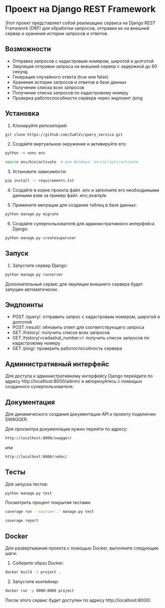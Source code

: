 # Проект на Django REST Framework

Этот проект представляет собой реализацию сервиса на Django REST Framework (DRF) для обработки запросов, отправки их на внешний сервер и хранения истории запросов и ответов.

## Возможности

- Отправка запросов с кадастровым номером, широтой и долготой
- Эмуляция отправки запроса на внешний сервер с задержкой до 60 секунд
- Генерация случайного ответа (true или false)
- Хранение истории запросов и ответов в базе данных
- Получение списка всех запросов
- Получение списка запросов по кадастровому номеру
- Проверка работоспособности сервера через эндпоинт /ping

## Установка

1. Клонируйте репозиторий:

```bash
git clone https://github.com/ZuAlVi/query_service.git
```

2. Создайте виртуальное окружение и активируйте его:
```bash
python -m venv env

source env/bin/activate  # для Windows: env\Scripts\activate
```
3. Установите зависимости:

```bash
pip install -r requirements.txt
```

4. Создайте в корне проекта файл .env и заполните его необходимыми данными взяв за пример файл .env_example


5. Примените миграции для создания таблиц в базе данных:

```bash
python manage.py migrate
```

6. Создайте суперпользователя для административного интерфейса Django:

```bash
python manage.py createsuperuser
```
## Запуск

1. Запустите сервер Django:
```bash
python manage.py runserver
```
Дополнительный сервис для эмуляции внешнего сервера будет запущен автоматически.

## Эндпоинты

- POST /query/: отправить запрос с кадастровым номером, широтой и долготой
- POST /result/: обновить ответ для соответствующего запроса
- GET /history/: получить список всех запросов
- GET /history/<cadastral_number>/: получить список запросов по кадастровому номеру
- GET /ping/: проверить работоспособность сервера

## Административный интерфейс

Для доступа к административному интерфейсу Django перейдите по адресу http://localhost:8000/admin/ и авторизуйтесь с помощью созданного суперпользователя.

## Документация

Для динамического создания документации API к проекту подключен SWAGGER.

Для просмотра документации нужно перейти по адресу:
```bash
http://localhost:8000/swagger/
```
или
```bash
http://localhost:8000/redoc/
```

## Тесты

Для запуска тестов:

```bash
python manage.py test
```

Посмотреть процент покрытия тестами:

```bash
coverage run --source='.' manage.py test

coverage report
```

## Docker

Для развертывания проекта с помощью Docker, выполните следующие шаги:

1. Соберите образ Docker:

```bash
docker build -t project .
```
2. Запустите контейнер:

```bash
docker run -p 8000:8000 project
```

После этого сервис будет доступен по адресу http://localhost:8000/.